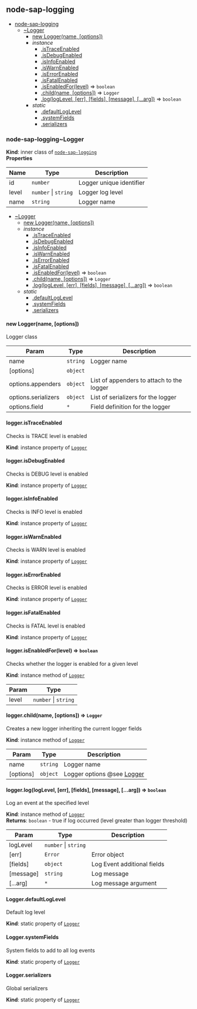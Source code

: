 <a name="module_node-sap-logging"></a>
## node-sap-logging

* [node-sap-logging](#module_node-sap-logging)
  * [~Logger](#module_node-sap-logging..Logger)
    * [new Logger(name, [options])](#new_module_node-sap-logging..Logger_new)
    * _instance_
      * [.isTraceEnabled](#module_node-sap-logging..Logger#isTraceEnabled)
      * [.isDebugEnabled](#module_node-sap-logging..Logger#isDebugEnabled)
      * [.isInfoEnabled](#module_node-sap-logging..Logger#isInfoEnabled)
      * [.isWarnEnabled](#module_node-sap-logging..Logger#isWarnEnabled)
      * [.isErrorEnabled](#module_node-sap-logging..Logger#isErrorEnabled)
      * [.isFatalEnabled](#module_node-sap-logging..Logger#isFatalEnabled)
      * [.isEnabledFor(level)](#module_node-sap-logging..Logger#isEnabledFor) ⇒ <code>boolean</code>
      * [.child(name, [options])](#module_node-sap-logging..Logger#child) ⇒ <code>Logger</code>
      * [.log(logLevel, [err], [fields], [message], [...arg])](#module_node-sap-logging..Logger#log) ⇒ <code>boolean</code>
    * _static_
      * [.defaultLogLevel](#module_node-sap-logging..Logger.defaultLogLevel)
      * [.systemFields](#module_node-sap-logging..Logger.systemFields)
      * [.serializers](#module_node-sap-logging..Logger.serializers)

<a name="module_node-sap-logging..Logger"></a>
### node-sap-logging~Logger
**Kind**: inner class of <code>[node-sap-logging](#module_node-sap-logging)</code>  
**Properties**

| Name | Type | Description |
| --- | --- | --- |
| id | <code>number</code> | Logger unique identifier |
| level | <code>number</code> &#124; <code>string</code> | Logger log level |
| name | <code>string</code> | Logger name |


* [~Logger](#module_node-sap-logging..Logger)
  * [new Logger(name, [options])](#new_module_node-sap-logging..Logger_new)
  * _instance_
    * [.isTraceEnabled](#module_node-sap-logging..Logger#isTraceEnabled)
    * [.isDebugEnabled](#module_node-sap-logging..Logger#isDebugEnabled)
    * [.isInfoEnabled](#module_node-sap-logging..Logger#isInfoEnabled)
    * [.isWarnEnabled](#module_node-sap-logging..Logger#isWarnEnabled)
    * [.isErrorEnabled](#module_node-sap-logging..Logger#isErrorEnabled)
    * [.isFatalEnabled](#module_node-sap-logging..Logger#isFatalEnabled)
    * [.isEnabledFor(level)](#module_node-sap-logging..Logger#isEnabledFor) ⇒ <code>boolean</code>
    * [.child(name, [options])](#module_node-sap-logging..Logger#child) ⇒ <code>Logger</code>
    * [.log(logLevel, [err], [fields], [message], [...arg])](#module_node-sap-logging..Logger#log) ⇒ <code>boolean</code>
  * _static_
    * [.defaultLogLevel](#module_node-sap-logging..Logger.defaultLogLevel)
    * [.systemFields](#module_node-sap-logging..Logger.systemFields)
    * [.serializers](#module_node-sap-logging..Logger.serializers)

<a name="new_module_node-sap-logging..Logger_new"></a>
#### new Logger(name, [options])
Logger class


| Param | Type | Description |
| --- | --- | --- |
| name | <code>string</code> | Logger name |
| [options] | <code>object</code> |  |
| options.appenders | <code>object</code> | List of appenders to attach to the logger |
| options.serializers | <code>object</code> | List of serializers for the logger |
| options.field | <code>\*</code> | Field definition for the logger |

<a name="module_node-sap-logging..Logger#isTraceEnabled"></a>
#### logger.isTraceEnabled
Checks is TRACE level is enabled

**Kind**: instance property of <code>[Logger](#module_node-sap-logging..Logger)</code>  
<a name="module_node-sap-logging..Logger#isDebugEnabled"></a>
#### logger.isDebugEnabled
Checks is DEBUG level is enabled

**Kind**: instance property of <code>[Logger](#module_node-sap-logging..Logger)</code>  
<a name="module_node-sap-logging..Logger#isInfoEnabled"></a>
#### logger.isInfoEnabled
Checks is INFO level is enabled

**Kind**: instance property of <code>[Logger](#module_node-sap-logging..Logger)</code>  
<a name="module_node-sap-logging..Logger#isWarnEnabled"></a>
#### logger.isWarnEnabled
Checks is WARN level is enabled

**Kind**: instance property of <code>[Logger](#module_node-sap-logging..Logger)</code>  
<a name="module_node-sap-logging..Logger#isErrorEnabled"></a>
#### logger.isErrorEnabled
Checks is ERROR level is enabled

**Kind**: instance property of <code>[Logger](#module_node-sap-logging..Logger)</code>  
<a name="module_node-sap-logging..Logger#isFatalEnabled"></a>
#### logger.isFatalEnabled
Checks is FATAL level is enabled

**Kind**: instance property of <code>[Logger](#module_node-sap-logging..Logger)</code>  
<a name="module_node-sap-logging..Logger#isEnabledFor"></a>
#### logger.isEnabledFor(level) ⇒ <code>boolean</code>
Checks whether the logger is enabled for a given level

**Kind**: instance method of <code>[Logger](#module_node-sap-logging..Logger)</code>  

| Param | Type |
| --- | --- |
| level | <code>number</code> &#124; <code>string</code> | 

<a name="module_node-sap-logging..Logger#child"></a>
#### logger.child(name, [options]) ⇒ <code>Logger</code>
Creates a new logger inheriting the current logger fields

**Kind**: instance method of <code>[Logger](#module_node-sap-logging..Logger)</code>  

| Param | Type | Description |
| --- | --- | --- |
| name | <code>string</code> | Logger name |
| [options] | <code>object</code> | Logger options @see [Logger](Logger) |

<a name="module_node-sap-logging..Logger#log"></a>
#### logger.log(logLevel, [err], [fields], [message], [...arg]) ⇒ <code>boolean</code>
Log an event at the specified level

**Kind**: instance method of <code>[Logger](#module_node-sap-logging..Logger)</code>  
**Returns**: <code>boolean</code> - true if log occurred (level greater than logger threshold)  

| Param | Type | Description |
| --- | --- | --- |
| logLevel | <code>number</code> &#124; <code>string</code> |  |
| [err] | <code>Error</code> | Error object |
| [fields] | <code>object</code> | Log Event additional fields |
| [message] | <code>string</code> | Log message |
| [...arg] | <code>\*</code> | Log message argument |

<a name="module_node-sap-logging..Logger.defaultLogLevel"></a>
#### Logger.defaultLogLevel
Default log level

**Kind**: static property of <code>[Logger](#module_node-sap-logging..Logger)</code>  
<a name="module_node-sap-logging..Logger.systemFields"></a>
#### Logger.systemFields
System fields to add to all log events

**Kind**: static property of <code>[Logger](#module_node-sap-logging..Logger)</code>  
<a name="module_node-sap-logging..Logger.serializers"></a>
#### Logger.serializers
Global serializers

**Kind**: static property of <code>[Logger](#module_node-sap-logging..Logger)</code>  
